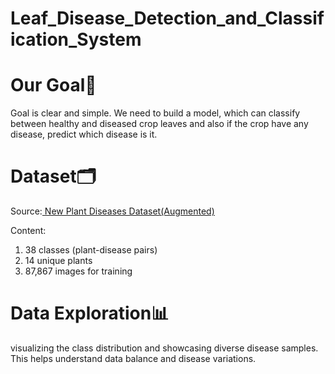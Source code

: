 # Leaf_Disease_Detection_and_Classification_System


# Our Goal🎯
Goal is clear and simple. We need to build a model, which can classify between healthy and diseased crop leaves and also if the crop have any disease, predict which disease is it.

# Dataset🗂️ 
Source:[ New Plant Diseases Dataset(Augmented)](https://www.kaggle.com/datasets/vipoooool/new-plant-diseases-dataset)

Content:
1. 38 classes (plant-disease pairs)
2. 14 unique plants
3. 87,867 images for training

# Data Exploration📊 
visualizing the class distribution and showcasing diverse disease samples. 
This helps understand data balance and disease variations.
